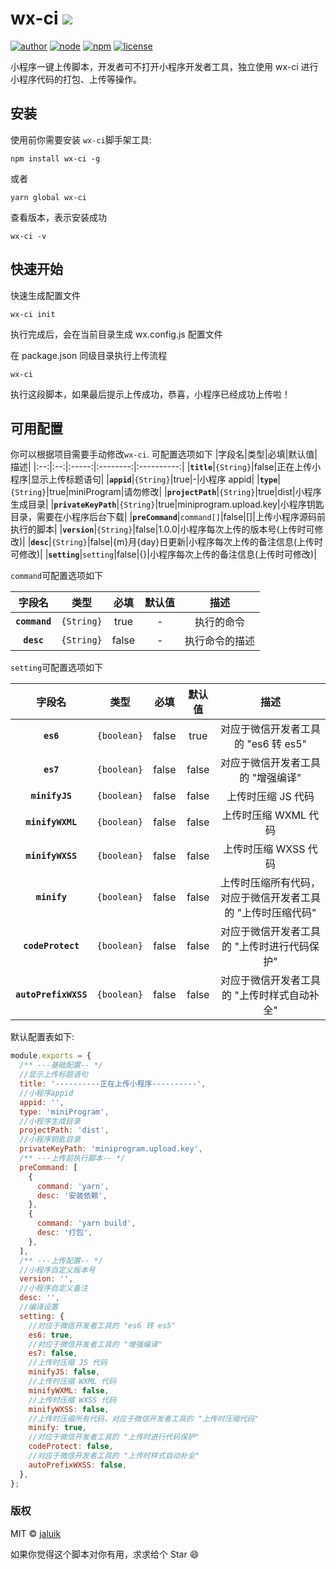# wx-ci <img src="https://img.shields.io/badge/wx--ci-%E5%B0%8F%E7%A8%8B%E5%BA%8F%E8%87%AA%E5%8A%A8%E5%8C%96%E8%84%9A%E6%9C%AC-green">

[![author](https://img.shields.io/badge/author-jaluik-f66.svg)](https://github.com/jaluik/wx-ci)
[![node](https://img.shields.io/badge/node-%3E%3D%206.9.0-3c9.svg)](https://github.com//jaluik/wx-ci)
[![npm](https://img.shields.io/badge/npm-%3E%3D%204.5.0-3c9.svg)](https://github.com/jaluik/wx-ci)
[![license](https://img.shields.io/badge/license-MIT-09f.svg)](https://github.com/JowayYoung/jaluik/wx-ci)

小程序一键上传脚本，开发者可不打开小程序开发者工具，独立使用 wx-ci 进行小程序代码的打包、上传等操作。

## 安装

使用前你需要安装 `wx-ci`脚手架工具:

```console
npm install wx-ci -g
```

或者

```console
yarn global wx-ci
```

查看版本，表示安装成功

```console
wx-ci -v
```

## 快速开始

快速生成配置文件

```console
wx-ci init
```

执行完成后，会在当前目录生成 wx.config.js 配置文件

在 package.json 同级目录执行上传流程

```console
wx-ci
```

执行这段脚本，如果最后提示上传成功，恭喜，小程序已经成功上传啦！

## 可用配置

你可以根据项目需要手动修改`wx-ci`.
可配置选项如下
|字段名|类型|必填|默认值|描述|
|:--:|:--:|:-----:|:--------:|:----------:|
|**`title`**|`{String}`|false|正在上传小程序|显示上传标题语句|
|**`appid`**|`{String}`|true|-|小程序 appid|
|**`type`**|`{String}`|true|miniProgram|请勿修改|
|**`projectPath`**|`{String}`|true|dist|小程序生成目录|
|**`privateKeyPath`**|`{String}`|true|miniprogram.upload.key|小程序钥匙目录，需要在小程序后台下载|
|**`preCommand`**|`command[]`|false|[]|上传小程序源码前执行的脚本|
|**`version`**|`{String}`|false|1.0.0|小程序每次上传的版本号(上传时可修改)|
|**`desc`**|`{String}`|false|{m}月{day}日更新|小程序每次上传的备注信息(上传时可修改)|
|**`setting`**|`setting`|false|{}|小程序每次上传的备注信息(上传时可修改)|

`command`可配置选项如下

|    字段名     |    类型    | 必填  | 默认值 |      描述      |
| :-----------: | :--------: | :---: | :----: | :------------: |
| **`command`** | `{String}` | true  |   -    |   执行的命令   |
|  **`desc`**   | `{String}` | false |   -    | 执行命令的描述 |

`setting`可配置选项如下

|        字段名        |    类型     | 必填  | 默认值 |                            描述                             |
| :------------------: | :---------: | :---: | :----: | :---------------------------------------------------------: |
|      **`es6`**       | `{boolean}` | false |  true  |             对应于微信开发者工具的 "es6 转 es5"             |
|      **`es7`**       | `{boolean}` | false | false  |              对应于微信开发者工具的 "增强编译"              |
|    **`minifyJS`**    | `{boolean}` | false | false  |                     上传时压缩 JS 代码                      |
|   **`minifyWXML`**   | `{boolean}` | false | false  |                    上传时压缩 WXML 代码                     |
|   **`minifyWXSS`**   | `{boolean}` | false | false  |                    上传时压缩 WXSS 代码                     |
|     **`minify`**     | `{boolean}` | false | false  | 上传时压缩所有代码，对应于微信开发者工具的 "上传时压缩代码" |
|  **`codeProtect`**   | `{boolean}` | false | false  |         对应于微信开发者工具的 "上传时进行代码保护"         |
| **`autoPrefixWXSS`** | `{boolean}` | false | false  |         对应于微信开发者工具的 "上传时样式自动补全"         |

默认配置表如下:

```js
module.exports = {
  /** ---基础配置-- */
  //显示上传标题语句
  title: '----------正在上传小程序----------',
  //小程序appid
  appid: '',
  type: 'miniProgram',
  //小程序生成目录
  projectPath: 'dist',
  //小程序钥匙目录
  privateKeyPath: 'miniprogram.upload.key',
  /** ---上传前执行脚本-- */
  preCommand: [
    {
      command: 'yarn',
      desc: '安装依赖',
    },
    {
      command: 'yarn build',
      desc: '打包',
    },
  ],
  /** ---上传配置-- */
  //小程序自定义版本号
  version: '',
  //小程序自定义备注
  desc: '',
  //编译设置
  setting: {
    //对应于微信开发者工具的 "es6 转 es5"
    es6: true,
    //对应于微信开发者工具的 "增强编译"
    es7: false,
    //上传时压缩 JS 代码
    minifyJS: false,
    //上传时压缩 WXML 代码
    minifyWXML: false,
    //上传时压缩 WXSS 代码
    minifyWXSS: false,
    //上传时压缩所有代码，对应于微信开发者工具的 "上传时压缩代码"
    minify: true,
    //对应于微信开发者工具的 "上传时进行代码保护"
    codeProtect: false,
    //对应于微信开发者工具的 "上传时样式自动补全"
    autoPrefixWXSS: false,
  },
};
```

### 版权

MIT © [jaluik](https://github.com/jaluik)

如果你觉得这个脚本对你有用，求求给个 Star 😄

